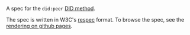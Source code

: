 A spec for the `did:peer` [DID method](https://w3c-ccg.github.io/did-spec/#specific-did-method-schemes).

The spec is written in W3C's [respec](https://dev.w3.org/2008/video/mediaann/ReSpec.js/documentation.html) format.
To browse the spec, see the [rendering on github pages](https://openssi.github.io/peer-did-method-spec/index.html).